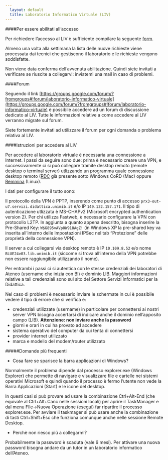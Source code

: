 ```yaml
---
  layout: default
  title: Laboratorio Informatico Virtuale (LIV)
---
```


####Per essere abilitati all’accesso

Per richiedere l’accesso al LIV è sufficiente compilare la seguente
[form](https://docs.google.com/spreadsheet/viewform?formkey=dFdjVWV4TElIdE9ZOWNZUFFuemt5bXc6MQ).

Almeno una volta alla settimana la lista delle nuove richieste viene
processata dai tecnici che gestiscono il laboratorio e le richieste
vengono soddisfatte.

Non viene data conferma dell’avvenuta abilitazione. Quindi siete
invitati a verificare se riuscite a collegarvi: inviatemi una mail in
caso di problemi.

####Forum

Seguendo il link
[https://groups.google.com/forum/?fromgroups#!forum/laboratorio-informatico-virtuale](https://groups.google.com/forum/?fromgroups#!forum/laboratorio-informatico-virtuale)
è possibile accedere ad un forum di discussione dedicato al LIV. Tutte
le informazioni relative a come accedere al LIV verranno migrate sul
forum.

Siete fortemente invitati ad utilizzare il forum per ogni domanda o problema relativa al LIV.


####Istruzioni per accedere al LIV

Per accedere al laboratorio virtuale è necessaria una connessione a
Internet. I passi da seguire sono due: prima è necessario creare una
VPN, e successivamente ci si può collegare  tramite desktop remoto
(remote desktop o terminal server) utlizzando un programma quale
connessione desktop remoto  ([RDC](https://en.wikipedia.org/wiki/Remote_Desktop_Services#Remote_Desktop_Connection) già presente sotto Windows CoRD (Mac) oppure  [Remmina](https://freerdp.github.io/Remmina/index.html) (Linux).

I dati per configurare il tutto sono:

Il protocollo della VPN è PPTP, inserendo come punto di accesso
`prx3-out-u7.servizi.didattica.unimib.it` e/o IP `149.132.157.171`.
Il tipo di autenticazione utlizzata è MS-CHAPv2 (Microsoft encrypted
authentication version 2).
Per chi utilizza Fastweb, è necessario configurare la VPN con
protocollo L2TP. In aggiunta a quanto appena descritto, bisogna
inserire la Pre-Shared Key: `W$G895vAVp0W918AgZ!` (in Windows XP la pre-shared key va inserita all’interno delle Impostazioni IPSec nel tab “Protezione” delle proprietà della connessione VPN).

Il server a cui collegarsi via desktop remoto è IP `10.109.8.52` e/o
nome `BLUE24v03.lib.unimib.it` (siccome si trova all’interno della VPN
potrebbe non essere raggiungibile utilizzando il nome).

Per entrambi i passi ci si autentica con le stesse credenziali dei
laboratori di Ateneo (username che inizia con BI) e dominio LIB.
Maggiori informazioni relative a tali credenziali sono sul sito del Settore Servizi Informatici per la Didattica.

Nel caso di problemi è necessario inviare le schermate in cui è possibile vedere il tipo di errore che si verifica e:

*    credenziali utilizzate (username) in particolare per connettersi ai
nostri server VPN bisogna accertarsi di indicare anche il dominio
nell’apposito campo (LIB). **Attenzione: non inviare anche la password**
*    giorni e orari in cui ha provato ad accedere
*    sistema operativo del computer da cui tenta di connettersi
*    provider internet utilizzato
*    marca e modello del modem/router utilizzato

#####Domande più frequenti

*    Cosa fare se sparisce la barra applicazioni di Windows?

Normalmente il problema dipende dal processo explorer.exe (Windows Explorer) che permette di navigare e visualizzare file e cartelle nei sistemi operativi Microsoft e quindi quando il processo è fermo l’utente non vede la Barra Applicazioni (Start) e le icone del desktop.

In questi casi si può provare ad usare la combinazione Ctrl+Alt-End (che equivale al Ctrl+Alt+Canc nelle sessioni locali) per aprire il TaskManager e dal menu FIle->Nuova Operazione (esegui) far ripartire il processo explorer.exe. Per avviare il taskmager si può usare anche la combinazione di tasti Ctrl+Shift+Esc che funziona comunque anche nelle sessione Remote Desktop.

*    Perchè non riesco più a collegarmi?

Probabilmente la password è scaduta (vale 6 mesi). Per attivare una nuova password bisogna andare da un tutor in un laboratorio informatico dell’Ateneo.
